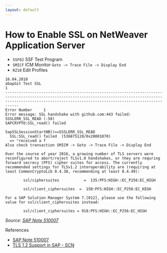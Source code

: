 ```yaml
---
layout: default
---
```


# How to Enable SSL on NetWeaver Application Server

- `SSF02` SSF Test Program
- `SMICF` ICM Monitor `Goto -> Trace File -> Display End`
- `RZ10` Edit Profiles

```
16.04.2018                                                                                           abapGit Test SSL                                                                                                  1
------------------------------------------------------------------------------------------------------------------------------------------------------------------------------------------------------------------------
Error Number     1
Error message: SSL handshake with github.com:443 failed: SSSLERR_SSL_READ (-58)
SAPCRYPTO:SSL_read() failed

SapSSLSessionStartNB()==SSSLERR_SSL_READ
  SSL:SSL_read() failed  (536875120/0x20001070)
  => "received a f
Also check transaction SMICM -> Goto -> Trace File -> Display End
```

```
Over the course of year 2016, a growing number of TLS servers were reconfigured to abort/reject TLSv1.0 handshakes, or they are requring forward secrecy (PFS) cipher suites for access. The currently recommended settings for TLSv1.2 interoperability are (requiring at least CommonCryptoLib 8.4.38, recommending at least 8.4.49):

        ssl/ciphersuites           =  135:PFS:HIGH::EC_P256:EC_HIGH
 
        ssl/client_ciphersuites  =  150:PFS:HIGH::EC_P256:EC_HIGH
 
For a SAP Solution Manager System 7.[012], please use the following value for ssl/client_ciphersuites instead:

        ssl/client_ciphersuites = 918:PFS:HIGH::EC_P256:EC_HIGH
```
*Source: [SAP Note 510007](https://launchpad.support.sap.com/#/notes/510007)*

References

- [SAP Note 510007](https://launchpad.support.sap.com/#/notes/510007)
- [TLS 1.2 Support in SAP - SCN](https://archive.sap.com/discussions/thread/3751351)

